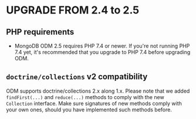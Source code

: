 # UPGRADE FROM 2.4 to 2.5

## PHP requirements

* MongoDB ODM 2.5 requires PHP 7.4 or newer. If you're not running PHP 7.4 yet,
  it's recommended that you upgrade to PHP 7.4 before upgrading ODM.

## `doctrine/collections` v2 compatibility

ODM supports doctrine/collections 2.x along 1.x. Please note that we added
`findFirst(...)` and `reduce(...)` methods to comply with the new `Collection`
interface. Make sure signatures of new methods comply with your own ones,
should you have implemented such methods before.
